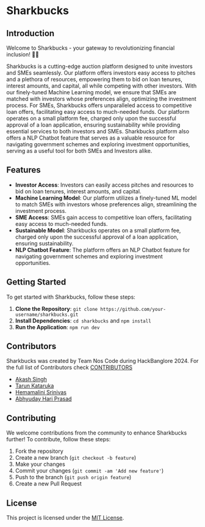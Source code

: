 # Sharkbucks

## Introduction

Welcome to Sharkbucks - your gateway to revolutionizing financial inclusion! 🦈💼

Sharkbucks is a cutting-edge auction platform designed to unite investors and SMEs seamlessly. Our platform offers investors easy access to pitches and a plethora of resources, empowering them to bid on loan tenures, interest amounts, and capital, all while competing with other investors. With our finely-tuned Machine Learning model, we ensure that SMEs are matched with investors whose preferences align, optimizing the investment process. For SMEs, Sharkbucks offers unparalleled access to competitive loan offers, facilitating easy access to much-needed funds. Our platform operates on a small platform fee, charged only upon the successful approval of a loan application, ensuring sustainability while providing essential services to both investors and SMEs. Sharkbucks platform also offers a NLP Chatbot feature that serves as a valuable resource for navigating government schemes and exploring investment opportunities, serving as a useful tool for both SMEs and Investors alike.

## Features

- **Investor Access**: Investors can easily access pitches and resources to bid on loan tenures, interest amounts, and capital.
- **Machine Learning Model**: Our platform utilizes a finely-tuned ML model to match SMEs with investors whose preferences align, streamlining the investment process.
- **SME Access**: SMEs gain access to competitive loan offers, facilitating easy access to much-needed funds.
- **Sustainable Model**: Sharkbucks operates on a small platform fee, charged only upon the successful approval of a loan application, ensuring sustainability.
- **NLP Chatbot Feature**: The platform offers an NLP Chatbot feature for navigating government schemes and exploring investment opportunities.

## Getting Started

To get started with Sharkbucks, follow these steps:

1. **Clone the Repository**: `git clone https://github.com/your-username/sharkbucks.git`
2. **Install Dependencies**: `cd sharkbucks` and `npm install`
3. **Run the Application**: `npm run dev`

## Contributors

Sharkbucks was created by Team Nos Code during HackBanglore 2024. For the full list of Contributors check [CONTRIBUTORS](https://github.com/Akash-Singh04/Sharkbucks/graphs/contributors) 

- [Akash Singh](https://github.com/Akash-Singh04)
- [Tarun Kataruka](https://github.com/Tarun-Kataruka)
- [Hemamalini Srinivas](https://github.com/1DS22CS091hemamalini)
- [Abhyuday Hari Prasad](https://github.com/abhyudayhari)

## Contributing

We welcome contributions from the community to enhance Sharkbucks further! To contribute, follow these steps:

1. Fork the repository
2. Create a new branch (`git checkout -b feature`)
3. Make your changes
4. Commit your changes (`git commit -am 'Add new feature'`)
5. Push to the branch (`git push origin feature`)
6. Create a new Pull Request

## License

This project is licensed under the [MIT License](LICENSE).
